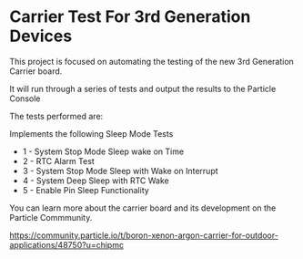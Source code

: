# Carrier Test For 3rd Generation Devices

This project is focused on automating the testing of the new 3rd Generation Carrier board.  

It will run through a series of tests and output the results to the Particle Console

The tests performed are:

Implements the following Sleep Mode Tests
* 1 - System Stop Mode Sleep wake on Time
* 2 - RTC Alarm Test
* 3 - System Stop Mode Sleep with Wake on Interrupt
* 4 - System Deep Sleep with RTC Wake
* 5 - Enable Pin Sleep Functionality

You can learn more about the carrier board and its development on the Particle Commmunity.

https://community.particle.io/t/boron-xenon-argon-carrier-for-outdoor-applications/48750?u=chipmc

